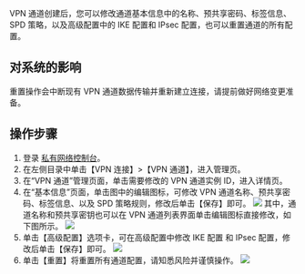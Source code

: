 VPN 通道创建后，您可以修改通道基本信息中的名称、预共享密码、标签信息、SPD 策略，以及高级配置中的 IKE 配置和 IPsec 配置，也可以重置通道的所有配置。

## 对系统的影响
重置操作会中断现有 VPN 通道数据传输并重新建立连接，请提前做好网络变更准备。

## 操作步骤
1. 登录 [私有网络控制台](https://console.cloud.tencent.com/vpc/vpc?rid=1)。
2. 在左侧目录中单击【VPN 连接】>【VPN 通道】，进入管理页。
3. 在“VPN 通道”管理页面，单击需要修改的 VPN 通道实例 ID，进入详情页。
4. 在“基本信息”页面，单击图中的编辑图标，可修改 VPN 通道名称、预共享密码、标签信息、以及 SPD 策略规则，修改后单击【保存】即可。
    ![](https://main.qcloudimg.com/raw/4aed45da6f7c0e06085ac7ad2ff784f1.png)
	其中，通道名称和预共享密钥也可以在 VPN 通道列表界面单击编辑图标直接修改，如下图所示。
	![](https://main.qcloudimg.com/raw/8a1fbc4e20c1bd1c1a6e963b09391a5c.png)
5. 单击【高级配置】选项卡，可在高级配置中修改 IKE 配置 和 IPsec 配置，修改后单击【保存】即可。
    ![](https://main.qcloudimg.com/raw/307177eb253a5ce756510aa4d2b2f8b8.png)
6. 单击【重置】将重置所有通道配置，请知悉风险并谨慎操作。
    ![](https://main.qcloudimg.com/raw/ee06065944ab863959499ad50ece556b.png)
